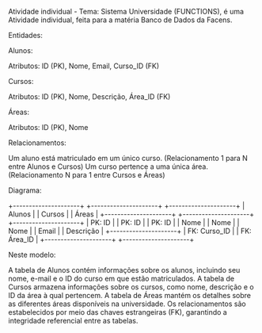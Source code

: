 Atividade individual - Tema: Sistema Universidade (FUNCTIONS), é uma Atividade individual, feita para a matéria Banco de Dados da Facens.

Entidades:

Alunos:

Atributos: ID (PK), Nome, Email, Curso_ID (FK)

Cursos:

Atributos: ID (PK), Nome, Descrição, Área_ID (FK)

Áreas:

Atributos: ID (PK), Nome

Relacionamentos:

Um aluno está matriculado em um único curso. (Relacionamento 1 para N entre Alunos e Cursos)
Um curso pertence a uma única área. (Relacionamento N para 1 entre Cursos e Áreas)



Diagrama:

+---------------------+     +---------------------+     +---------------------+
|      Alunos         |     |       Cursos        |     |        Áreas        |
+---------------------+     +---------------------+     +---------------------+
| PK: ID              |     | PK: ID              |     | PK: ID              |
| Nome                |     | Nome                |     | Nome                |
| Email               |     | Descrição           |     +---------------------+
| FK: Curso_ID        |     | FK: Área_ID         |
+---------------------+     +---------------------+


Neste modelo:

A tabela de Alunos contém informações sobre os alunos, incluindo seu nome, e-mail e o ID do curso em que estão matriculados.
A tabela de Cursos armazena informações sobre os cursos, como nome, descrição e o ID da área à qual pertencem.
A tabela de Áreas mantém os detalhes sobre as diferentes áreas disponíveis na universidade.
Os relacionamentos são estabelecidos por meio das chaves estrangeiras (FK), garantindo a integridade referencial entre as tabelas.
